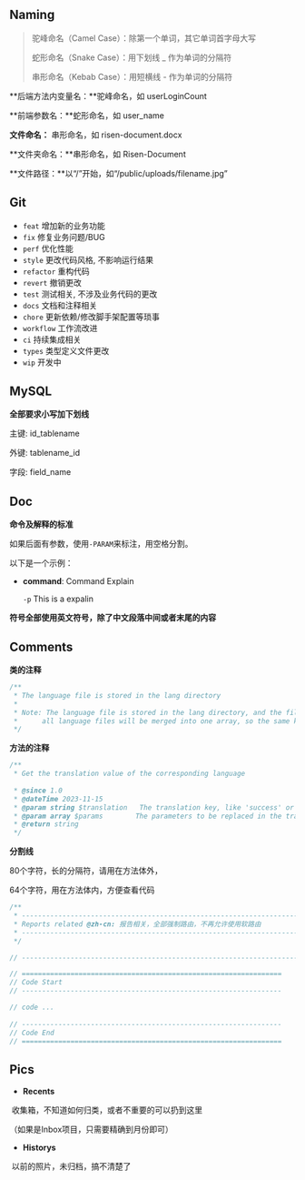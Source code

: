 ## Naming

> 驼峰命名（Camel Case）：除第一个单词，其它单词首字母大写
>
> 蛇形命名（Snake Case）：用下划线 _ 作为单词的分隔符
>
> 串形命名（Kebab Case）：用短横线 - 作为单词的分隔符

**后端方法内变量名：**驼峰命名，如 userLoginCount

**前端参数名：**蛇形命名，如 user_name

**文件命名：** 串形命名，如 risen-document.docx

**文件夹命名：**串形命名，如 Risen-Document

**文件路径：**以“/”开始，如“/public/uploads/filename.jpg”

## Git

- `feat` 增加新的业务功能
- `fix` 修复业务问题/BUG
- `perf` 优化性能
- `style` 更改代码风格, 不影响运行结果
- `refactor` 重构代码
- `revert` 撤销更改
- `test` 测试相关, 不涉及业务代码的更改
- `docs` 文档和注释相关
- `chore` 更新依赖/修改脚手架配置等琐事
- `workflow` 工作流改进
- `ci` 持续集成相关
- `types` 类型定义文件更改
- `wip` 开发中

## MySQL

**全部要求小写加下划线**

主键: id_tablename

外键: tablename_id

字段: field_name

## Doc

**命令及解释的标准**

如果后面有参数，使用`-PARAM`来标注，用空格分割。

以下是一个示例：

- **command**: Command Explain

  `-p` This is a expalin

**符号全部使用英文符号，除了中文段落中间或者末尾的内容**

## Comments

**类的注释**

```php
/**
 * The language file is stored in the lang directory
 * 
 * Note: The language file is stored in the lang directory, and the file name is the language name.
 *      all language files will be merged into one array, so the same key will be overwritten.
 */
```

**方法的注释**

```php
/**
 * Get the translation value of the corresponding language
 
 * @since 1.0
 * @dateTime 2023-11-15
 * @param string $translation   The translation key, like 'success' or 'boolean.true'
 * @param array $params        The parameters to be replaced in the translation
 * @return string
 */
```

**分割线**

80个字符，长的分隔符，请用在方法体外，

64个字符，用在方法体内，方便查看代码

```php
/**
 * --------------------------------------------------------------------------------
 * Reports related @zh-cn: 报告相关，全部强制路由，不再允许使用软路由
 * --------------------------------------------------------------------------------
 */

// --------------------------------------------------------------------------------

// ================================================================
// Code Start
// ----------------------------------------------------------------

// code ...
  
// ----------------------------------------------------------------
// Code End
// ================================================================
```

## Pics

- **Recents**

​    收集箱，不知道如何归类，或者不重要的可以扔到这里

（如果是Inbox项目，只需要精确到月份即可）

- **Historys**

​    以前的照片，未归档，搞不清楚了

